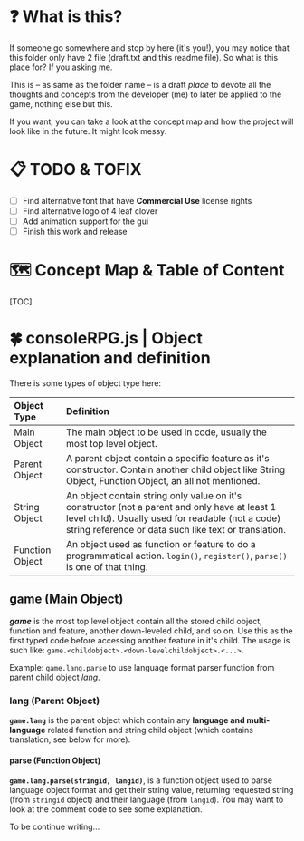 # ❓ What is this?
If someone go somewhere and stop by here (it's you!), you may notice that this folder only have 2 file (draft.txt and this readme file). So what is this place for? If you asking me.

This is – as same as the folder name – is a draft *place* to devote all the thoughts and concepts from the developer (me) to later be applied to the game, nothing else but this.

If you want, you can take a look at the concept map and how the project will look like in the future. It might look messy.

# 📋 TODO & TOFIX
- [ ] Find alternative font that have **Commercial Use** license rights
- [ ] Find alternative logo of 4 leaf clover
- [ ] Add animation support for the gui
- [ ] Finish this work and release

# 🗺️ Concept Map & Table of Content
[TOC]

# 🍀 consoleRPG.js | Object explanation and definition
There is some types of object type here:

| Object Type | Definition |
| :-- | :-- |
| Main Object | The main object to be used in code, usually the most top level object. |
| Parent Object | A parent object contain a specific feature as it's constructor. Contain another child object like String Object, Function Object, an all not mentioned. |
| String Object | An object contain string only value on it's constructor (not a parent and only have at least 1 level child). Usually used for readable (not a code) string reference or data such like text or translation. |
| Function Object | An object used as function or feature to do a programmatical action. `login()`, `register()`, `parse()` is one of that thing. |

## game (Main Object)
***game*** is the most top level object contain all the stored child object, function and feature, another down-leveled child, and so on. Use this as the first typed code before accessing another feature in it's child. The usage is such like: `game.<childobject>.<down-levelchildobject>.<...>`.

Example: `game.lang.parse` to use language format parser function from parent child object *lang*.

### lang (Parent Object)
**`game.lang`** is the parent object which contain any **language and multi-language** related function and string child object (which contains translation, see below for more).
 
#### parse (Function Object)
**`game.lang.parse(stringid, langid)`**, is a function object used to parse language object format and get their string value, returning requested string (from `stringid` object) and their language (from `langid`). You may want to look at the comment code to see some explanation.

To be continue writing...